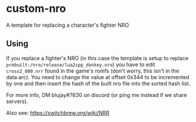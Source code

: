 # custom-nro
A template for replacing a character's fighter NRO

## Using
If you replace a fighter's NRO (in this case the template is setup to replace `prebuilt:/nro/release/lua2cpp_donkey.nro`) you have to edit `cross2_000.nrr` found in the game's romfs (don't worry, this isn't in the data.arc). You need to change the value at offset 0x344 to be incremented by one and then insert the hash of the built nro file into the sorted hash list.

For more info, DM blujay#7630 on discord (or ping me instead if we share servers).

Also see: https://switchbrew.org/wiki/NRR